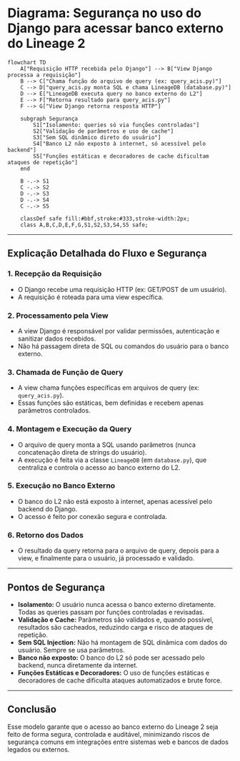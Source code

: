 # Diagrama: Segurança no uso do Django para acessar banco externo do Lineage 2

```mermaid
flowchart TD
    A["Requisição HTTP recebida pelo Django"] --> B["View Django processa a requisição"]
    B --> C["Chama função do arquivo de query (ex: query_acis.py)"]
    C --> D["query_acis.py monta SQL e chama LineageDB (database.py)"]
    D --> E["LineageDB executa query no banco externo do L2"]
    E --> F["Retorna resultado para query_acis.py"]
    F --> G["View Django retorna resposta HTTP"]

    subgraph Segurança
        S1["Isolamento: queries só via funções controladas"]
        S2["Validação de parâmetros e uso de cache"]
        S3["Sem SQL dinâmico direto do usuário"]
        S4["Banco L2 não exposto à internet, só acessível pelo backend"]
        S5["Funções estáticas e decoradores de cache dificultam ataques de repetição"]
    end

    B -.-> S1
    C -.-> S2
    D -.-> S3
    D -.-> S4
    C -.-> S5

    classDef safe fill:#bbf,stroke:#333,stroke-width:2px;
    class A,B,C,D,E,F,G,S1,S2,S3,S4,S5 safe;
```

---

## Explicação Detalhada do Fluxo e Segurança

### 1. Recepção da Requisição
- O Django recebe uma requisição HTTP (ex: GET/POST de um usuário).
- A requisição é roteada para uma view específica.

### 2. Processamento pela View
- A view Django é responsável por validar permissões, autenticação e sanitizar dados recebidos.
- Não há passagem direta de SQL ou comandos do usuário para o banco externo.

### 3. Chamada de Função de Query
- A view chama funções específicas em arquivos de query (ex: `query_acis.py`).
- Essas funções são estáticas, bem definidas e recebem apenas parâmetros controlados.

### 4. Montagem e Execução da Query
- O arquivo de query monta a SQL usando parâmetros (nunca concatenação direta de strings do usuário).
- A execução é feita via a classe `LineageDB` (em `database.py`), que centraliza e controla o acesso ao banco externo do L2.

### 5. Execução no Banco Externo
- O banco do L2 não está exposto à internet, apenas acessível pelo backend do Django.
- O acesso é feito por conexão segura e controlada.

### 6. Retorno dos Dados
- O resultado da query retorna para o arquivo de query, depois para a view, e finalmente para o usuário, já processado e validado.

---

## Pontos de Segurança

- **Isolamento:** O usuário nunca acessa o banco externo diretamente. Todas as queries passam por funções controladas e revisadas.
- **Validação e Cache:** Parâmetros são validados e, quando possível, resultados são cacheados, reduzindo carga e risco de ataques de repetição.
- **Sem SQL Injection:** Não há montagem de SQL dinâmica com dados do usuário. Sempre se usa parâmetros.
- **Banco não exposto:** O banco do L2 só pode ser acessado pelo backend, nunca diretamente da internet.
- **Funções Estáticas e Decoradores:** O uso de funções estáticas e decoradores de cache dificulta ataques automatizados e brute force.

---

## Conclusão

Esse modelo garante que o acesso ao banco externo do Lineage 2 seja feito de forma segura, controlada e auditável, minimizando riscos de segurança comuns em integrações entre sistemas web e bancos de dados legados ou externos. 